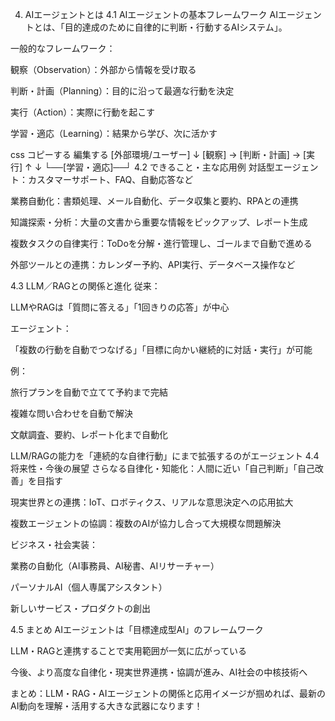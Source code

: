 4. AIエージェントとは
4.1 AIエージェントの基本フレームワーク
AIエージェントとは、「目的達成のために自律的に判断・行動するAIシステム」。

一般的なフレームワーク：

観察（Observation）：外部から情報を受け取る

判断・計画（Planning）：目的に沿って最適な行動を決定

実行（Action）：実際に行動を起こす

学習・適応（Learning）：結果から学び、次に活かす

css
コピーする
編集する
[外部環境/ユーザー]
      ↓
[観察] → [判断・計画] → [実行]
      ↑             ↓
      └──[学習・適応]──┘
4.2 できること・主な応用例
対話型エージェント：カスタマーサポート、FAQ、自動応答など

業務自動化：書類処理、メール自動化、データ収集と要約、RPAとの連携

知識探索・分析：大量の文書から重要な情報をピックアップ、レポート生成

複数タスクの自律実行：ToDoを分解・進行管理し、ゴールまで自動で進める

外部ツールとの連携：カレンダー予約、API実行、データベース操作など

4.3 LLM／RAGとの関係と進化
従来：

LLMやRAGは「質問に答える」「1回きりの応答」が中心

エージェント：

「複数の行動を自動でつなげる」「目標に向かい継続的に対話・実行」が可能

例：

旅行プランを自動で立てて予約まで完結

複雑な問い合わせを自動で解決

文献調査、要約、レポート化まで自動化

LLM/RAGの能力を「連続的な自律行動」にまで拡張するのがエージェント
4.4 将来性・今後の展望
さらなる自律化・知能化：人間に近い「自己判断」「自己改善」を目指す

現実世界との連携：IoT、ロボティクス、リアルな意思決定への応用拡大

複数エージェントの協調：複数のAIが協力し合って大規模な問題解決

ビジネス・社会実装：

業務の自動化（AI事務員、AI秘書、AIリサーチャー）

パーソナルAI（個人専属アシスタント）

新しいサービス・プロダクトの創出

4.5 まとめ
AIエージェントは「目標達成型AI」のフレームワーク

LLM・RAGと連携することで実用範囲が一気に広がっている

今後、より高度な自律化・現実世界連携・協調が進み、AI社会の中核技術へ

まとめ：LLM・RAG・AIエージェントの関係と応用イメージが掴めれば、最新のAI動向を理解・活用する大きな武器になります！